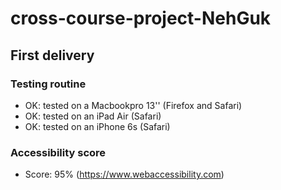 # cross-course-project-NehGuk

## First delivery

### Testing routine

- OK: tested on a Macbookpro 13'' (Firefox and Safari)
- OK: tested on an iPad Air (Safari)
- OK: tested on an iPhone 6s (Safari)

### Accessibility score

- Score: 95% (https://www.webaccessibility.com)
